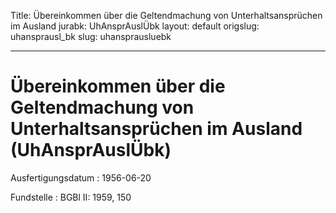 Title: Übereinkommen über die Geltendmachung von Unterhaltsansprüchen im Ausland
jurabk: UhAnsprAuslÜbk
layout: default
origslug: uhansprausl_bk
slug: uhansprausluebk

---

# Übereinkommen über die Geltendmachung von Unterhaltsansprüchen im Ausland (UhAnsprAuslÜbk)

Ausfertigungsdatum
:   1956-06-20

Fundstelle
:   BGBl II: 1959, 150

